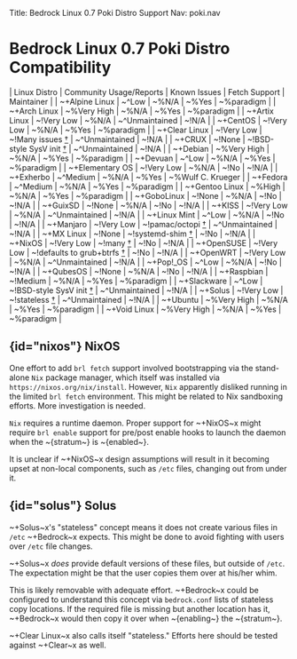 Title: Bedrock Linux 0.7 Poki Distro Support
Nav: poki.nav

# Bedrock Linux 0.7 Poki Distro Compatibility

| Linux Distro     | Community Usage/Reports | Known Issues | Fetch Support  | Maintainer |
| ~+Alpine Linux   | ~^Low                   | ~%N/A        | ~%Yes          | ~%paradigm |
| ~+Arch Linux     | ~%Very High             | ~%N/A        | ~%Yes          | ~%paradigm |
| ~+Artix Linux    | ~!Very Low              | ~%N/A        | ~^Unmaintained | ~!N/A      |
| ~+CentOS         | ~!Very Low              | ~%N/A        | ~%Yes          | ~%paradigm |
| ~+Clear Linux    | ~!Very Low              | ~!Many issues [†](https://github.com/bedrocklinux/bedrocklinux-userland/issues/124) | ~^Unmaintained | ~!N/A |
| ~+CRUX           | ~!None                  | ~!BSD-style SysV init [†](feature-compatibility.html#bsd-style-sysv) | ~^Unmaintained | ~!N/A |
| ~+Debian         | ~%Very High             | ~%N/A        | ~%Yes          | ~%paradigm |
| ~+Devuan         | ~^Low                   | ~%N/A        | ~%Yes          | ~%paradigm |
| ~+Elementary OS  | ~!Very Low              | ~%N/A        | ~!No           | ~!N/A      |
| ~+Exherbo        | ~^Medium                | ~%N/A        | ~%Yes          | ~%Wulf C. Krueger |
| ~+Fedora         | ~^Medium                | ~%N/A        | ~%Yes          | ~%paradigm |
| ~+Gentoo Linux   | ~%High                  | ~%N/A        | ~%Yes          | ~%paradigm |
| ~+GoboLinux      | ~!None                  | ~%N/A        | ~!No           | ~!N/A      |
| ~+GuixSD         | ~!None                  | ~%N/A        | ~!No           | ~!N/A      |
| ~+KISS           | ~!Very Low              | ~%N/A        | ~^Unmaintained | ~!N/A      |
| ~+Linux Mint     | ~^Low                   | ~%N/A        | ~!No           | ~!N/A      |
| ~+Manjaro        | ~!Very Low              | ~!pamac/octopi [†](feature-compatibility.html#pamac) | ~^Unmaintained | ~!N/A |
| ~+MX Linux       | ~!None                  | ~!systemd-shim [†](feature-compatibility.html#systemd-shim) | ~!No | ~!N/A |
| ~+NixOS          | ~!Very Low              | ~!many [†](#nixos) | ~!No    | ~!N/A      |
| ~+OpenSUSE       | ~!Very Low              | ~!defaults to grub+btrfs [†](feature-compatibility.html#grub-btrfs-zfs) | ~!No    | ~!N/A      |
| ~+OpenWRT        | ~!Very Low              | ~%N/A        | ~^Unmaintained | ~!N/A      |
| ~+Pop!\_OS       | ~^Low                   | ~%N/A        | ~!No           | ~!N/A      |
| ~+QubesOS        | ~!None                  | ~%N/A        | ~!No           | ~!N/A      |
| ~+Raspbian       | ~!Medium                | ~%N/A        | ~%Yes          | ~%paradigm |
| ~+Slackware      | ~^Low                   | ~!BSD-style SysV init [†](feature-compatibility.html#bsd-style-sysv) | ~^Unmaintained | ~!N/A |
| ~+Solus          | ~!Very Low              | ~!stateless [†](#solus) | ~^Unmaintained | ~!N/A |
| ~+Ubuntu         | ~%Very High             | ~%N/A        | ~%Yes          | ~%paradigm |
| ~+Void Linux     | ~%Very High             | ~%N/A        | ~%Yes          | ~%paradigm |

## {id="nixos"} NixOS

One effort to add `brl fetch` support involved bootstrapping via the
stand-alone `Nix` package manager, which itself was installed via
`https://nixos.org/nix/install`.  However, `Nix` apparently disliked running in
the limited `brl fetch` environment.  This might be related to Nix sandboxing
efforts.  More investigation is needed.

`Nix` requires a runtime daemon.  Proper support for ~+NixOS~x might require `brl
enable` support for pre/post enable hooks to launch the daemon when the
~{stratum~} is ~{enabled~}.

It is unclear if ~+NixOS~x design assumptions will result in it becoming upset at
non-local components, such as `/etc` files, changing out from under it.

## {id="solus"} Solus

~+Solus~x's "stateless" concept means it does not create various files in `/etc` ~+Bedrock~x expects.  This might be done to avoid fighting with users over `/etc` file changes.

~+Solus~x _does_ provide default versions of these files, but outside of `/etc`.  The expectation might be that the user copies them over at his/her whim.

This is likely removable with adequate effort.  ~+Bedrock~x could be configured to understand this concept via `bedrock.conf` lists of stateless copy locations.  If the required file is missing but another location has it, ~+Bedrock~x would then copy it over when ~{enabling~} the ~{stratum~}.

~+Clear Linux~x also calls itself "stateless."  Efforts here should be tested against ~+Clear~x as well.
